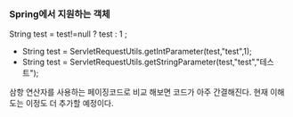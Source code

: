 ### Spring에서 지원하는 객체

  String test = test!=null ? test : 1 ;

- String test = ServletRequestUtils.getIntParameter(test,"test",1);
- String test = ServletRequestUtils.getStringParameter(test,"test","테스트");


삼항 연산자를 사용하는 페이징코드로 비교 해보면 코드가 아주 간결해진다.
현재 이해도는 이정도 더 추가할 예정이다.

